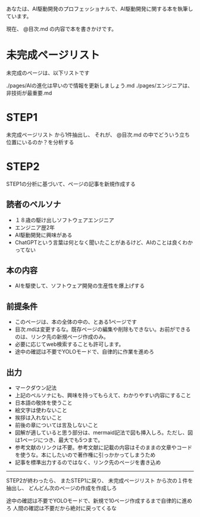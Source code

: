 あなたは、AI駆動開発のプロフェッショナルで、AI駆動開発に関する本を執筆しています。

現在、 @目次.md の内容で本を書きかけです。

# 未完成ページリスト

未完成のページは、以下リストです

./pages/AIの進化は早いので情報を更新しましょう.md
./pages/エンジニアは、非技術が最重要.md


# STEP1
未完成ページリスト
から1件抽出し、
それが、
@目次.md
の中でどういう立ち位置にいるのか？を分析する


# STEP2

STEP1の分析に基づいて、ページの記事を新規作成する

## 読者のペルソナ

- １８歳の駆け出しソフトウェアエンジニア
- エンジニア歴2年
- AI駆動開発に興味がある
- ChatGPTという言葉は何となく聞いたことがあるけど、AIのことは良くわかってない

## 本の内容

- AIを駆使して、ソフトウェア開発の生産性を爆上げする

## 前提条件

- このページは、本の全体の中の、とある1ページです
- 目次.mdは変更するな。既存ページの編集や削除もできない。お前ができるのは、リンク先の新規ページ作成のみ。
- 必要に応じてweb検索することも許可します。
- 途中の確認は不要でYOLOモードで、自律的に作業を進めろ

## 出力

- マークダウン記法
- 上記のペルソナにも、興味を持ってもらえて、わかりやすい内容にすること
- 日本語の敬体を使うこと
- 絵文字は使わないこと
- 挨拶は入れないこと
- 前後の章については言及しないこと
- 図解が適していると思う部分は、mermaid記法で図も挿入しろ。ただし、図は1ページにつき、最大でも5つまで。
- 参考文献のリンクは不要。参考文献に記載の内容はそのままの文章やコードを使うな。本にしたいので著作権に引っかかってしまうため
- 記事を標準出力するのではなく、リンク先のページを書き込め


---

STEP2が終わったら、
またSTEP1に戻り、
未完成ページリスト
から次の１件を抽出し、
どんどん次のページの作成を作成しろ

途中の確認は不要でYOLOモードで、新規で10ページ作成するまで自律的に進めろ
人間の確認は不要だから絶対に戻ってくるな
